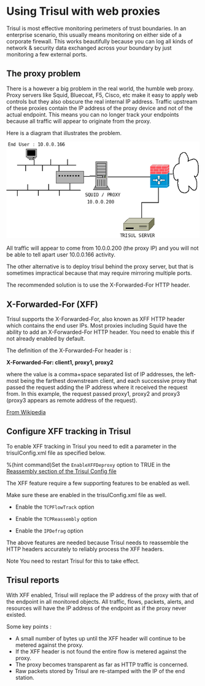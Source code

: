 # Using Trisul with web proxies

Trisul is most effective monitoring perimeters of trust boundaries. In
an enterprise scenario, this usually means monitoring on either side of
a corporate firewall. This works beautifully because you can log all
kinds of network & security data exchanged across your boundary by just
monitoring a few external ports.

## The proxy problem

There is a however a big problem in the real world, the humble web
proxy. Proxy servers like Squid, Bluecoat, F5, Cisco, etc make it easy
to apply web controls but they also obscure the real internal IP
address. Traffic upstream of these proxies contain the IP address of the
proxy device and not of the actual endpoint. This means you can no
longer track your endpoints because all traffic will appear to originate
from the proxy.

Here is a diagram that illustrates the problem.

![](images/proxy.png)

All traffic will appear to come from 10.0.0.200 (the proxy IP) and you
will not be able to tell apart user 10.0.0.166 activity.

The other alternative is to deploy trisul behind the proxy server, but
that is sometimes impractical because that may require mirroring
multiple ports.

The recommended solution is to use the X-Forwarded-For HTTP header.

## X-Forwarded-For (XFF)

Trisul supports the X-Forwarded-For, also known as XFF HTTP header which
contains the end user IPs. Most proxies including Squid have the ability
to add an X-Forwarded-For HTTP header. You need to enable this if not
already enabled by default.

The definition of the X-Forwarded-For header is :

<div class="info">

**X-Forwarded-For: client1, proxy1, proxy2**

where the value is a comma+space separated list of IP addresses, the
left-most being the farthest downstream client, and each successive
proxy that passed the request adding the IP address where it received
the request from. In this example, the request passed proxy1, proxy2 and
proxy3 (proxy3 appears as remote address of the request).

[From Wikipedia](http://en.wikipedia.org/wiki/X-Forwarded-For)

</div>

## Configure XFF tracking in Trisul

To enable XFF tracking in Trisul you need to edit a parameter in the
trisulConfig.xml file as specified below.

%(hint command)Set the `EnableXFFDeproxy` option to TRUE in the
[Reassembly section of the Trisul Config
file](/docs/ref/trisulconfig#reassembly%)

The XFF feature require a few supporting features to be enabled as well.

Make sure these are enabled in the trisulConfig.xml file as well.

- Enable the `TCPFlowTrack` option  

- Enable the `TCPReassembly` option  

- Enable the `IPDefrag` option

The above features are needed because Trisul needs to reassemble the
HTTP headers accurately to reliably process the XFF headers.

<span class="notice">Note</span> You need to restart Trisul for this to
take effect.

## Trisul reports

With XFF enabled, Trisul will replace the IP address of the proxy with
that of the endpoint in all monitored objects. All traffic, flows,
packets, alerts, and resources will have the IP address of the endpoint
as if the proxy never existed.

Some key points :

- A small number of bytes up until the XFF header will continue to be
  metered against the proxy.  
- If the XFF header is not found the entire flow is metered against the
  proxy.  
- The proxy becomes transparent as far as HTTP traffic is concerned.  
- Raw packets stored by Trisul are re-stamped with the IP of the end
  station.
